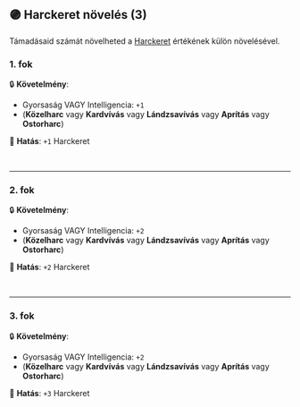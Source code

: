 ## 🟣 Harckeret növelés (3)

Támadásaid számát növelheted a [Harckeret](../063_04_tamadasok_szama_fegyverrel.md#harckeret) értékének külön növelésével.

### 1. fok

🔒 **Követelmény**:
- Gyorsaság VAGY Intelligencia: `+1`
- (**Közelharc** vagy **Kardvívás** vagy **Lándzsavívás** vagy **Aprítás** vagy **Ostorharc**)

🌟 **Hatás**: `+1` Harckeret

<br />

---
### 2. fok

🔒 **Követelmény**:
- Gyorsaság VAGY Intelligencia: `+2`
- (**Közelharc** vagy **Kardvívás** vagy **Lándzsavívás** vagy **Aprítás** vagy **Ostorharc**)

🌟 **Hatás**: `+2` Harckeret

<br />

---
### 3. fok

🔒 **Követelmény**:
- Gyorsaság VAGY Intelligencia: `+2`
- (**Közelharc** vagy **Kardvívás** vagy **Lándzsavívás** vagy **Aprítás** vagy **Ostorharc**)

🌟 **Hatás**: `+3` Harckeret

<br />
